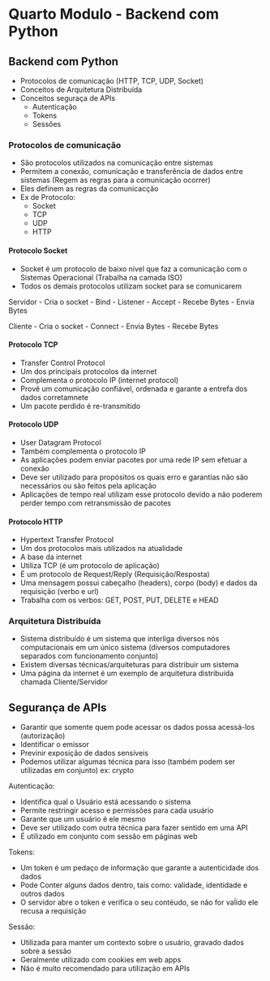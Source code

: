 # Quarto Modulo - Backend com Python

## Backend com Python

+ Protocolos de comunicação (HTTP, TCP, UDP, Socket)
+ Conceitos de Arquitetura Distribuída
+ Conceitos seguraça de APIs
    * Autenticação
    * Tokens
    * Sessões
  

### Protocolos de comunicação

+ São protocolos utilizados na comunicação entre sistemas
+ Permitem a conexão, comunicação e transferência de dados entre sistemas (Regem as regras para a comunicação ocorrer)
+ Eles definem as regras da comunicacção
+ Ex de Protocolo:
  * Socket
  * TCP
  * UDP
  * HTTP

#### Protocolo Socket

+ Socket é um protocolo de baixo nível que faz a comunicação com o Sistemas Operacional (Trabalha na camada ISO)  
+ Todos os demais protocolos utilizam socket para se comunicarem

Servidor - Cria o socket - Bind - Listener - Accept - Recebe Bytes - Envia Bytes

Cliente - Cria o socket - Connect - Envia Bytes - Recebe Bytes

#### Protocolo TCP

+ Transfer Control Protocol
+ Um dos principais protocolos da internet
+ Complementa o protocolo IP (internet protocol)
+ Provê um comunicação confiável, ordenada e garante a entrefa dos dados corretamnete
+ Um pacote perdido é re-transmitido

#### Protocolo UDP

+ User Datagram Protocol
+ Também complementa o protocolo IP
+ As aplicações podem enviar pacotes por uma rede IP sem efetuar a conexão
+ Deve ser utilizado para propósitos os quais erro e garantias não são necessários ou são feitos pela aplicação
+ Aplicações de tempo real utilizam esse protocolo devido a não poderem perder tempo com retransmissão de pacotes

#### Protocolo HTTP

+ Hypertext Transfer Protocol
+ Um dos protocolos mais utilizados na atualidade
+ A base da internet
+ Utiliza TCP (é um protocolo de aplicação)
+ É um protocolo de Request/Reply (Requisição/Resposta)
+ Uma mensagem possui cabeçalho (headers), corpo (body) e dados da requisição (verbo e url)
+ Trabalha com os verbos: GET, POST, PUT, DELETE e HEAD

### Arquitetura Distribuída

+ Sistema distribuído é um sistema que interliga diversos nós computacionais em um único sistema (diversos computadores separados com funcionamento conjunto)
+ Existem diversas técnicas/arquiteturas para distribuir um sistema
+ Uma página da internet é um exemplo de arquitetura distribuída chamada Cliente/Servidor

## Segurança de APIs

+ Garantir que somente quem pode acessar os dados possa acessá-los (autorização)
+ Identificar o emissor
+ Previnir exposição de dados sensíveis
+ Podemos utilizar algumas técnica para isso (também podem ser utilizadas em conjunto) ex: crypto
  
Autenticação:

+ Identifica qual o Usuário está acessando o sistema
+ Permite restringir acesso e permissões para cada usuário
+ Garante que um usuário é ele mesmo
+ Deve ser utilizado com outra técnica para fazer sentido em uma API
+ É utilizado em conjunto com sessão em páginas web

Tokens:

+ Um token é um pedaço de informação que garante a autenticidade dos dados
+ Pode Conter alguns dados dentro, tais como: validade, identidade e outros dados
+ O servidor abre o token e verifica o seu contéudo, se não for vaĺido ele recusa a requisição

Sessão:

+ Utilizada para manter um contexto sobre o usuário, gravado dados sobre a sessão
+ Geralmente utilizado com cookies em web apps
+ Não é muito recomendado para utilização em APIs